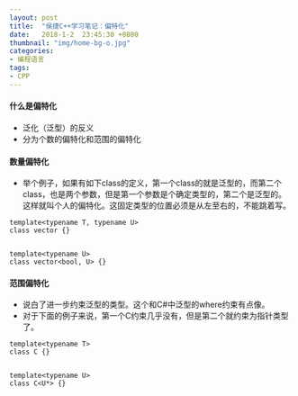 ```yaml
---
layout: post
title:  "侯捷C++学习笔记：偏特化"
date:   2018-1-2  23:45:30 +0800
thumbnail: "img/home-bg-o.jpg"
categories: 
- 编程语言
tags:
- CPP
---
```


#### 什么是偏特化
- 泛化（泛型）的反义
- 分为个数的偏特化和范围的偏特化

#### 数量偏特化
- 举个例子，如果有如下class的定义，第一个class的就是泛型的，而第二个class，也是两个参数，但是第一个参数是个确定类型的，第二个是泛型的。这样就叫个人的偏特化。这固定类型的位置必须是从左至右的，不能跳着写。

<!--more-->

```
template<typename T, typename U>
class vector {}


template<typename U>
class vector<bool, U> {}
```

#### 范围偏特化
- 说白了进一步约束泛型的类型。这个和C#中泛型的where约束有点像。
- 对于下面的例子来说，第一个C约束几乎没有，但是第二个就约束为指针类型了。

```
template<typename T>
class C {}


template<typename U>
class C<U*> {}
```

